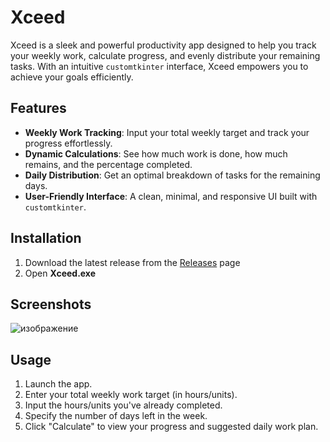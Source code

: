 # Xceed

Xceed is a sleek and powerful productivity app designed to help you track your weekly work, calculate progress, and evenly distribute your remaining tasks. With an intuitive `customtkinter` interface, Xceed empowers you to achieve your goals efficiently.

## Features

- **Weekly Work Tracking**: Input your total weekly target and track your progress effortlessly.
- **Dynamic Calculations**: See how much work is done, how much remains, and the percentage completed.
- **Daily Distribution**: Get an optimal breakdown of tasks for the remaining days.
- **User-Friendly Interface**: A clean, minimal, and responsive UI built with `customtkinter`.

## Installation

1. Download the latest release from the [Releases](https://github.com/datrambom/Xceed/releases) page
2. Open **Xceed.exe**

## Screenshots

![изображение](https://github.com/user-attachments/assets/7f00c14b-1317-412a-a0c9-733a05afe97d)

## Usage

1. Launch the app.
2. Enter your total weekly work target (in hours/units).
3. Input the hours/units you've already completed.
4. Specify the number of days left in the week.
5. Click "Calculate" to view your progress and suggested daily work plan.
